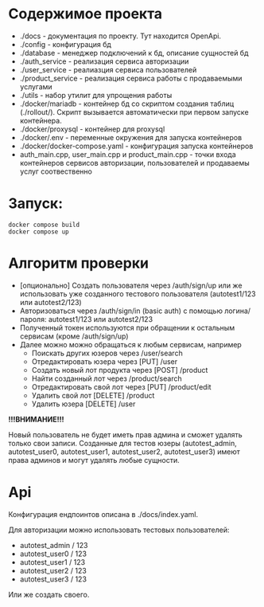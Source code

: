 <!-- todo arch explanation -->

# Содержимое проекта
- ./docs - документация по проекту. Тут находится OpenApi.
- ./config - конфигурация бд
- ./database - менеджер подключений к бд, описание сущностей бд
- ./auth_service - реализация сервиса авторизации
- ./user_service - реалиазция сервиса пользователей
- ./product_service - реализация сервиса работы с продаваемыми услугами
- ./utils - набор утилит для упрощения работы
- ./docker/mariadb - контейнер бд со скриптом создания таблиц (./rollout/). Скрипт вызывается автоматически при первом запуске контейнера.
- ./docker/proxysql - контейнер для proxysql
- ./docker/.env - переменные окружения для запуска контейнеров
- ./docker/docker-compose.yaml - конфигурация запуска контейнеров
- auth_main.cpp, user_main.cpp и product_main.cpp - точки входа контейнеров сервисов авторизации, пользователей и продаваемы услуг соотвественно

# Запуск:
```
docker compose build
docker compose up
```

# Алгоритм проверки
- [опционально] Создать пользователя через /auth/sign/up или же использовать уже созданного тестового пользователя (autotest1/123 или autotest2/123)
- Авторизоваться через /auth/sign/in (basic auth) с помощью логина/пароля: autotest1/123 или autotest2/123
- Полученный токен используются при обращении к остальным сервисам (кроме /auth/sign/up)
- Далее можно можно обращаться к любым сервисам, например
    - Поискать других юзеров через /user/search
    - Отредактировать юзера через [PUT] /user
    - Создать новый лот продукта через [POST] /product
    - Найти созданный лот через /product/search
    - Отредактировать свой лот через [PUT] /product/edit
    - Удалить свой лот [DELETE] /product
    - Удалить юзера [DELETE] /user

<b>!!!ВНИМАНИЕ!!!</b>

Новый пользователь не будет иметь прав админа и сможет удалять только свои записи.
Созданные для тестов юзеры (autotest_admin, autotest_user0, autotest_user1, autotest_user2, autotest_user3) имеют права админов и могут удалять любые сущности.

# Api
Конфигурация ендпоинтов описана в ./docs/index.yaml.

Для авторизации можно использовать тестовых пользователей:
- autotest_admin / 123
- autotest_user0 / 123
- autotest_user1 / 123
- autotest_user2 / 123
- autotest_user3 / 123

Или же создать своего.